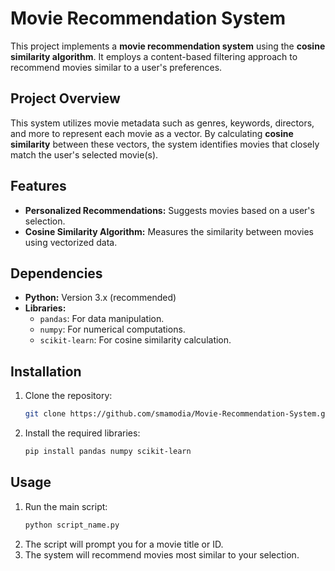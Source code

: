 # Movie Recommendation System

This project implements a **movie recommendation system** using the **cosine similarity algorithm**. It employs a content-based filtering approach to recommend movies similar to a user's preferences.

## Project Overview

This system utilizes movie metadata such as genres, keywords, directors, and more to represent each movie as a vector. By calculating **cosine similarity** between these vectors, the system identifies movies that closely match the user's selected movie(s).

## Features

- **Personalized Recommendations:** Suggests movies based on a user's selection.  
- **Cosine Similarity Algorithm:** Measures the similarity between movies using vectorized data.

## Dependencies

- **Python:** Version 3.x (recommended)  
- **Libraries:**
  - `pandas`: For data manipulation.
  - `numpy`: For numerical computations.
  - `scikit-learn`: For cosine similarity calculation.

## Installation

1. Clone the repository:
    ```bash
    git clone https://github.com/smamodia/Movie-Recommendation-System.git
    ```
2. Install the required libraries:
    ```bash
    pip install pandas numpy scikit-learn
    ```

## Usage

1. Run the main script:
    ```bash
    python script_name.py
    ```
2. The script will prompt you for a movie title or ID.
3. The system will recommend movies most similar to your selection.
